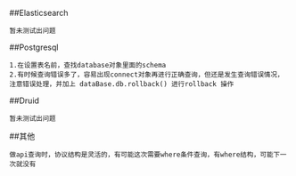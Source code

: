 ##Elasticsearch
```
暂未测试出问题
```
##Postgresql
```
1.在设置表名前，查找database对象里面的schema
2.有时候查询错误多了，容易出现connect对象再进行正确查询，但还是发生查询错误情况，注意错误处理，并加上 dataBase.db.rollback() 进行rollback 操作
```
##Druid
```
暂未测试出问题
```
##其他
```
做api查询时，协议结构是灵活的，有可能这次需要where条件查询，有where结构，可能下一次就没有
```